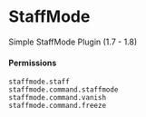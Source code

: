 # StaffMode
Simple StaffMode Plugin (1.7 - 1.8)

#### Permissions
```
staffmode.staff
staffmode.command.staffmode
staffmode.command.vanish
staffmode.command.freeze
```
